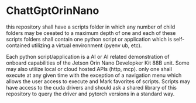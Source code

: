 # ChattGptOrinNano

this repository shall have a scripts folder in which any number of child folders may be ceeated to a maximum depth of one and each of these scripts folders shall contain one python script or application which is self-contained utilizing a virtual environment (pyenv ub, etc). 

Each python script/application is a AI or AI related demonstration of onboard capabilities of the Jetson Orin Nano Developker Kit 88B unit. Some may also utilize local or cloud hosted APIs (http, mcp). only one shall execute at any given time with the exception of a navigation menu which allows the user access to execute and Mark favorites of scripts. Scripts may have access to the cuda drivers and should ask a shared library of this repository to query the driver and pytorch versions in a standard way.
